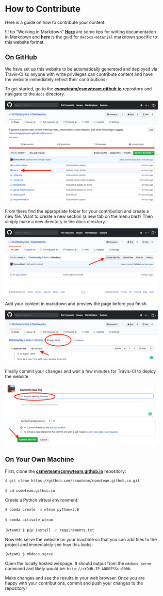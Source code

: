 # How to Contribute

Here is a guide on how to contribute your content.

!!! tip "Working in Markdown"
    [**Here**](https://guides.github.com/features/mastering-markdown/) are some tips for writing documentation in Markdown and [**here**](https://squidfunk.github.io/mkdocs-material/) is the guid for `mkdocs-material` markdown specific to this website format.

## On GitHub

We have set up this website to be automatically generated and deployed via Travis-CI
so anyone with write privileges can contribute content and have the website immediately
reflect their contributions!

To get started, go to the [**csmwteam/csmwteam.github.io**](https://github.com/csmwteam/csmwteam.github.io)
repository and navigate to the `docs` directory.

![csmwteam/csmwteam.github.io](img/github-repo.png)

From there find the appropriate folder for your contribution and create a new file.
Want to create a new section (a new tab on the menu bar)? Then simply make a new directory in the docs directory.

![newfile](img/create-new.png)


Add your content in markdown and preview the page before you finish.

![compose](img/compose-file.png)


Finally commit your changes and wait a few minutes for Travis-CI to deploy the website.

![commit](img/commit.png)


## On Your Own Machine

First, clone the [**csmwteam/csmwteam.github.io**](https://github.com/csmwteam/csmwteam.github.io) repository:

```bash
$ git clone https://github.com/csmwteam/csmwteam.github.io.git

$ cd csmwteam.github.io
```


Create a Python virtual environment:

```bash
$ conda create -n wteam python=3.6

$ conda activate wteam

(wteam) $ pip install -r requirements.txt
```

Now lets serve the website on your machine so that you can add files to the project and immediately see how this looks:

```bash
(wteam) $ mkdocs serve
```

Open the locally hosted webpage. It should output from the `mkdocs serve` command and likely would be: `http://<YOUR.IP.ADDRESS>:8000`.

Make changes and see the results in your web browser. Once you are happy with your contributions, commit and push your changes to the repository!
